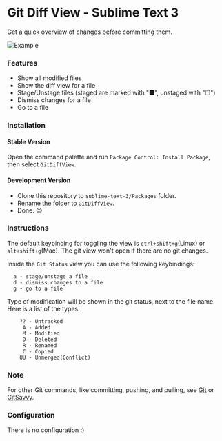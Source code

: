 # Git Diff View - Sublime Text 3

Get a quick overview of changes before committing them.

![Example](img/showcase.gif)

### Features

-   Show all modified files
-   Show the diff view for a file
-   Stage/Unstage files (staged are marked with "■", unstaged with "☐")
-   Dismiss changes for a file
-   Go to a file

### Installation 

#### Stable Version

Open the command palette and run `Package Control: Install Package`, then select `GitDiffView`.

#### Development Version

-   Clone this repository to `sublime-text-3/Packages` folder.
-   Rename the folder to `GitDiffView`.
-   Done. :wink:

### Instructions

The default keybinding for toggling the view is `ctrl+shift+g`(Linux) or `alt+shift+g`(Mac).
The git view won't open if there are no git changes.

Inside the `Git Status` view you can use the following keybindings:

```
  a - stage/unstage a file
  d - dismiss changes to a file
  g - go to a file
```

Type of modification will be shown in the git status, next to the file name.
Here is a list of the types:

```
    ?? - Untracked
     A - Added
     M - Modified
     D - Deleted
     R - Renamed
     C - Copied
    UU - Unmerged(Conflict)
```

### Note

For other Git commands, like committing, pushing, and pulling, see [Git](https://github.com/kemayo/sublime-text-git) or [GitSavvy](https://github.com/divmain/GitSavvy).

### Configuration

There is no configuration :)
